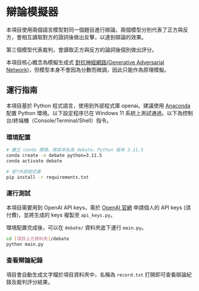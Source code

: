# 辯論模擬器

本項目使用兩個語言模型對同一個題目進行辯論，兩個模型分別代表了正方與反方，會相互讀取對方的證詞後做出反擊，以達到辯論的效果。

第三個模型代表裁判，會讀取正方與反方的論詞後個別做出評分。

本項目核心概念為模擬生成式 [對抗神經網路(Generative Adversarial Network)](https://zh.wikipedia.org/zh-tw/%E7%94%9F%E6%88%90%E5%AF%B9%E6%8A%97%E7%BD%91%E7%BB%9C)，但模型本身不會因為分數而微調，因此只能作為原理模擬。

## 運行指南

本項目基於 Python 程式語言，使用到外部程式庫 openai。建議使用 [Anaconda](https://www.anaconda.com) 配置 Python 環境。以下設定程序已在 Windows 11 系統上測試通過。以下為控制台/終端機（Console/Terminal/Shell）指令。

### 環境配置

```bash
# 建立 conda 環境，將其命名為 debate，Python 版本 3.11.5
conda create -n debate python=3.11.5
conda activate debate
```


```bash
# 安?外部程式庫
pip install -r requirements.txt
```

### 運行測試

本項目需要用到 OpenAI API keys，需於 [OpenAI 官網](https://platform.openai.com/api-keys) 申請個人的 API keys (須付費)，並將生成的 keys 複製至 `api_keys.py`。

環境配置完成後，可以在 `debate/` 資料夾底下運行 `main.py`。

```bash
cd [項目上方資料夾]/debate
python main.py
```

### 查看辯論紀錄

項目會自動生成文字檔於項目資料夾中，名稱為 `record.txt` 打開即可查看辯論紀錄及裁判評分結果。
